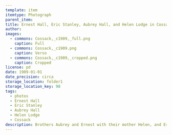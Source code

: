 ```yaml
---
template: item
itemtype: Photograph
parent_item: 
title: Ernest Hall, Eric Stanley, Aubrey Hall, and Helen Lodge in Cossack, c. 1909
author: 
images:
  - commons: Cossack,_c1909,_full.png
    caption: Full
  - commons: Cossack,_c1909.png
    caption: Verso
  - commons: Cossack,_c1909,_cropped.png
    caption: Cropped
license: pd
date: 1909-01-01
date_precision: circa
storage_location: folder1
storage_location_key: 98
tags:
  - photos
  - Ernest Hall
  - Eric Stanley
  - Aubrey Hall
  - Helen Lodge
  - Cossack
description: Brothers Aubrey and Ernest with their mother Helen, and Eric Stanley, in Cossack in Western Australia.
---
```

